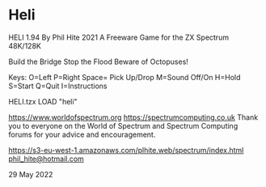 # Heli
HELI 1.94 By Phil Hite 2021
A Freeware Game for the ZX Spectrum 48K/128K

Build the Bridge
Stop the Flood
Beware of Octopuses!

Keys:
O=Left
P=Right
Space= Pick Up/Drop
M=Sound Off/On
H=Hold
S=Start
Q=Quit
I=Instructions

HELI.tzx
LOAD "heli"

https://www.worldofspectrum.org
https://spectrumcomputing.co.uk
Thank you to everyone on the World of Spectrum and Spectrum Computing forums for your advice and encouragement.

https://s3-eu-west-1.amazonaws.com/plhite.web/spectrum/index.html
phil_hite@hotmail.com

29 May 2022
